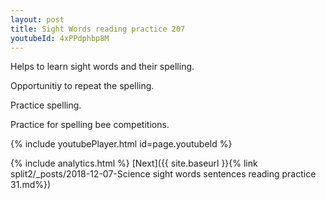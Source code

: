 ```yaml
---
layout: post
title: Sight Words reading practice 207
youtubeId: 4xPPdphbp8M
---
```

 
 
Helps to learn sight words and their spelling.

Opportunitiy to repeat the spelling. 

Practice spelling. 
 
Practice for spelling bee competitions. 
 
{% include youtubePlayer.html id=page.youtubeId %}
 
 
{% include analytics.html %} 
[Next]({{ site.baseurl }}{% link  split2/_posts/2018-12-07-Science sight words sentences reading practice 31.md%})
 
